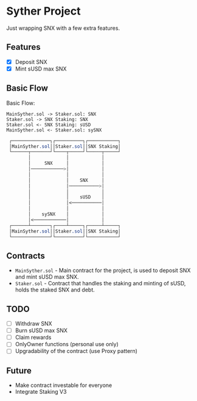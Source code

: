 # Syther Project

Just wrapping SNX with a few extra features.

## Features

- [x] Deposit SNX
- [x] Mint sUSD max SNX

## Basic Flow

Basic Flow:

    MainSyther.sol -> Staker.sol: SNX
    Staker.sol -> SNX Staking: SNX
    Staker.sol <- SNX Staking: sUSD
    MainSyther.sol <- Staker.sol: sySNX

```css
 ┌──────────────┐┌──────────┐┌───────────┐
 │MainSyther.sol││Staker.sol││SNX Staking│
 └──────┬───────┘└────┬─────┘└─────┬─────┘
        │             │            │
        │     SNX     │            │
        │────────────>│            │
        │             │            │
        │             │    SNX     │
        │             │───────────>│
        │             │            │
        │             │    sUSD    │
        │             │<───────────│
        │             │            │
        │    sySNX    │            │
        │<────────────│            │
 ┌──────┴───────┐┌────┴─────┐┌─────┴─────┐
 │MainSyther.sol││Staker.sol││SNX Staking│
 └──────────────┘└──────────┘└───────────┘
```

## Contracts

- `MainSyther.sol` - Main contract for the project, is used to deposit SNX and mint sUSD max SNX.
- `Staker.sol` - Contract that handles the staking and minting of sUSD, holds the staked SNX and debt.

## TODO

- [ ] Withdraw SNX
- [ ] Burn sUSD max SNX
- [ ] Claim rewards
- [ ] OnlyOwner functions (personal use only)
- [ ] Upgradability of the contract (use Proxy pattern)

## Future

- Make contract investable for everyone
- Integrate Staking V3
